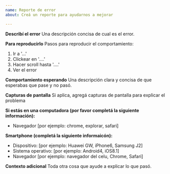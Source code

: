 ```yaml
---
name: Reporte de error
about: Creá un reporte para ayudarnos a mejorar

---
```


**Describí el error**
Una descripción concisa de cual es el error.

**Para reproducirlo**
Pasos para reproducir el comportamiento:
1. Ir a '...'
2. Clickear en '....'
3. Hacer scroll hasta '....'
4. Ver el error

**Comportamiento esperando**
Una descripción clara y concisa de que esperabas que pase y no pasó.

**Capturas de pantalla**
Si aplica, agregá capturas de pantalla para explicar el problema

**Si estás en una computadora (por favor completá la siguiente información):**
 - Navegador [por ejemplo: chrome, explorar, safari]

**Smartphone (completá la siguiente informaicón):**
 - Dispositivo: [por ejemplo: Huawei GW, iPhone6, Samsung J2]
 - Sistema operativo: [por ejemplo: Android4, iOS8.1]
 - Navegador [por ejemplo: navegador del celu, Chrome, Safari]

**Contexto adicional**
Toda otra cosa que ayude a explicar lo que pasó.
